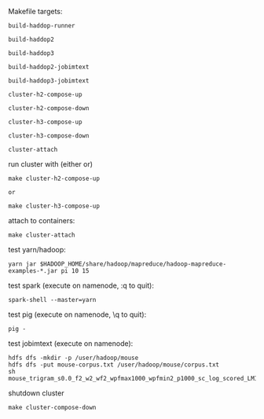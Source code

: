 Makefile targets:

```
build-haddop-runner

build-haddop2

build-haddop3

build-haddop2-jobimtext

build-haddop3-jobimtext

cluster-h2-compose-up

cluster-h2-compose-down

cluster-h3-compose-up

cluster-h3-compose-down

cluster-attach
```

run cluster with (either or)
```
make cluster-h2-compose-up

or

make cluster-h3-compose-up
```

attach to containers:
```
make cluster-attach
```

test yarn/hadoop:
```
yarn jar $HADOOP_HOME/share/hadoop/mapreduce/hadoop-mapreduce-examples-*.jar pi 10 15
```

test spark (execute on namenode, :q to quit):
```
spark-shell --master=yarn
```

test pig (execute on namenode, \q to quit):
```
pig -
```

test jobimtext (execute on namenode):
```
hdfs dfs -mkdir -p /user/hadoop/mouse
hdfs dfs -put mouse-corpus.txt /user/hadoop/mouse/corpus.txt
sh mouse_trigram_s0.0_f2_w2_wf2_wpfmax1000_wpfmin2_p1000_sc_log_scored_LMI_simsort_ms_2_l200.sh
```

shutdown cluster
```
make cluster-compose-down
```